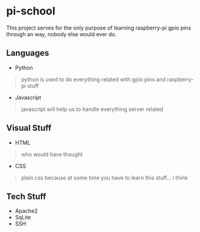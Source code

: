# pi-school
This project serves for the only purpose of learning raspberry-pi gpio pins through an way, nobody else would ever do.

## Languages

- Python
> python is used to do everything related with gpio pins and raspberry-pi stuff
- Javascript
> javascript will help us to handle everything server related

## Visual Stuff

- HTML
> who would have thought
- CSS
> plain css because at some time you have to learn this stuff... i think

## Tech Stuff

- Apache2
- SqLite
- SSH
